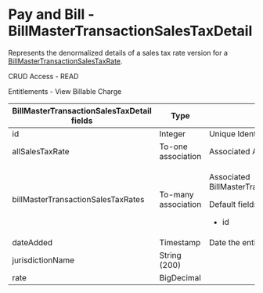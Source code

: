 # Pay and Bill - BillMasterTransactionSalesTaxDetail

Represents the denormalized details of a sales tax rate version for a [BillMasterTransactionSalesTaxRate](https://bullhorn.github.io/rest-api-docs/entityref.html#pay-and-bill-billmastertransactionsalestaxrate).

CRUD Access - READ

Entitlements - View Billable Charge

<table>
    <colgroup>
        <col width="20%" />
        <col width="20%" />
        <col width="20%" />
        <col width="20%" />
        <col width="20%" />
    </colgroup>
    <thead>
    <tr class="header">
        <th>BillMasterTransactionSalesTaxDetail fields</th>
        <th>Type</th>
        <th>Description</th>
        <th>Not null</th>
        <th>Read-only</th>
    </tr>
    </thead>
    <tbody>
    <tr class="odd">
        <td>id</td>
        <td>Integer</td>
        <td>Unique Identifier for this entity.</td>
        <td>X</td>
        <td>X</td>
    </tr>
    <tr class="even">
        <td>allSalesTaxRate</td>
        <td>To-one association</td>
        <td>Associated AllSalesTaxRate.</td>
        <td>X</td>
        <td><br/></td>
    </tr>
    <tr class="odd">
        <td>billMasterTransactionSalesTaxRates</td>
        <td>To-many association</td>
        <td><p>Associated BillMasterTransactionSalesTaxRates.</p>
            <p>Default fields:</p>
            <ul>
                <li>id</li>
            </ul>
        </td>
        <td><br/></td>
        <td><br/></td>
    </tr>
    <tr class="even">
        <td>dateAdded</td>
        <td>Timestamp</td>
        <td>Date the entity was added.</td>
        <td>X</td>
        <td>X</td>
    </tr>
    <tr class="odd">
        <td>jurisdictionName</td>
        <td>String (200)</td>
        <td><br/></td>
        <td><br/></td>
        <td><br/></td>
    </tr>
    <tr class="even">
        <td>rate</td>
        <td>BigDecimal</td>
        <td><br/></td>
        <td>X</td>
        <td><br/></td>
    </tr>
    </tbody>
</table>
